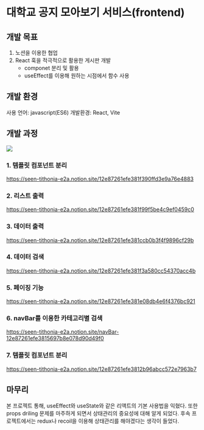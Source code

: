 # 대학교 공지 모아보기 서비스(frontend)

## 개발 목표
  1) 노션을 이용한 협업
  2) React 훅을 적극적으로 활용한 게시판 개발
     - componet 분리 및 활용
     - useEffect를 이용해 원하는 시점에서 함수 사용

## 개발 환경
  사용 언어: javascript(ES6)
  개발환경: React, Vite

## 개발 과정

<img src="https://github.com/red2132/inu_notice_front/assets/86100654/7ae5d1cb-6355-4f45-bdca-7faba753fd54">

### 1. 템플릿 컴포넌트 분리
https://seen-tithonia-e2a.notion.site/12e87261efe381f390ffd3e9a76e4883

### 2. 리스트 출력
https://seen-tithonia-e2a.notion.site/12e87261efe381f99f5be4c9ef0459c0

### 3. 데이터 출력
https://seen-tithonia-e2a.notion.site/12e87261efe381ccb0b3f4f9896cf29b

### 4. 데이터 검색
https://seen-tithonia-e2a.notion.site/12e87261efe381f3a580cc54370acc4b

### 5. 페이징 기능
https://seen-tithonia-e2a.notion.site/12e87261efe381e08db4e6f4376bc921

### 6. navBar를 이용한 카테고리별 검색
https://seen-tithonia-e2a.notion.site/navBar-12e87261efe3815697b8e078d90d49f0

### 7. 템플릿 컴포넌트 분리
https://seen-tithonia-e2a.notion.site/12e87261efe3812b96abcc572e7963b7

## 마무리

본 프로젝트 통해, useEffect와 useState와 같은 리액트의 기본 사용법을 익혔다. 또한 props driling 문제를 마주하게 되면서 상태관리의 중요성에 대해 알게 되었다. 후속 프로젝트에서는 redux나 recoil을 이용해 상태관리를 해야겠다는 생각이 들었다.
